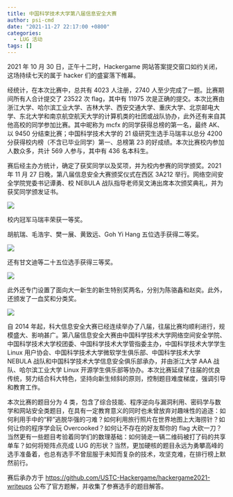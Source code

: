 ```yaml
---
title: 中国科学技术大学第八届信息安全大赛
author: psi-cmd
date: "2021-11-27 22:17:00 +0800"
categories:
  - LUG 活动
tags: []
---
```


2021 年 10 月 30 日，正午十二时，Hackergame 网站答案提交窗口如约关闭，这场持续七天的属于 hacker 们的盛宴落下帷幕。

经统计，在本次比赛中，总共有 4023 人注册，2740 人至少完成了一题。比赛期间所有人合计提交了 23522 次 flag，其中有 11975 次是正确的提交。本次比赛由浙江大学、哈尔滨工业大学、吉林大学、西安交通大学、重庆大学、北京邮电大学、东北大学和南京航空航天大学的计算机类的社团或战队协办，此外还有来自其他高校的同学参加比赛。其中昵称为 mcfx 的同学获得总榜的第一名，最终 AK、以 9450 分结束比赛；中国科学技术大学的 21 级研究生选手马瑞丰以总分 4200 分获得校内榜（不含已毕业同学）第一、总榜第 23 的好成绩。本次比赛校内参加人数众多，共计 569 人参与，其中有 436 名本科生。

赛后经主办方统计，确定了获奖同学以及奖项，并为校内参赛的同学颁奖。2021 年 11 月 27 日晚，第八届信息安全大赛颁奖仪式在西区 3A212 举行。网络空间安全学院党委书记谭勇、校 NEBULA 战队指导老师吴文涛出席本次颁奖典礼，并为获奖同学颁发证书。

![](http://ftp.lug.ustc.edu.cn/%E6%B4%BB%E5%8A%A8/2021.11.27_Hackergame%E9%A2%81%E5%A5%96/20211127_110844274.jpg)

校内冠军马瑞丰荣获一等奖。

胡航瑞、毛浩宇、樊一展、黄致远、Goh Yi Hang 五位选手获得二等奖。

![](http://ftp.lug.ustc.edu.cn/%E6%B4%BB%E5%8A%A8/2021.11.27_Hackergame%E9%A2%81%E5%A5%96/20211128_045140574.jpg)

还有甘文迪等二十五位选手获得三等奖。

![](http://ftp.lug.ustc.edu.cn/%E6%B4%BB%E5%8A%A8/2021.11.27_Hackergame%E9%A2%81%E5%A5%96/20211127_111834558.jpg)

此外还专门设置了面向大一新生的新生特别奖两名，分别为陈骆鑫和赵奕。此外，还颁发了一血奖和分类奖。

![](http://ftp.lug.ustc.edu.cn/%E6%B4%BB%E5%8A%A8/2021.11.27_Hackergame%E9%A2%81%E5%A5%96/20211127_111456075.jpg)

自 2014 年起，科大信息安全大赛已经连续举办了八届，往届比赛均顺利进行，规模盛大、影响甚广。第八届信息安全大赛由中国科学技术大学网络空间安全学院、中国科学技术大学校团委、中国科学技术大学管指委主办，中国科学技术大学学生 Linux 用户协会、中国科学技术大学微软学生俱乐部、中国科学技术大学 NEBULA 战队和中国科学技术大学信息安全俱乐部承办，并由浙江大学 AAA 战队、哈尔滨工业大学 Linux 开源学生俱乐部等协办。本次比赛延续了往届的优良传统，努力结合科大特色，坚持向新生倾斜的原则，控制题目难度梯度，强调引导和教育工作。

本次比赛的题目分为 4 类，包含了综合技能、程序逆向与漏洞利用、密码学与数学和网站安全类题目，在具有一定教育意义的同时也未曾放弃对趣味性的追逐：如何利用手中的“秤”逃脱华强的刁难？如何利用旅行照片在世界地图上大海捞针？如何让你的程序学会玩 Overcooked？如何让不存在的好友帮你的 flag 大砍一刀？当然更有一些题目考验着同学们的数理基础：如何骑走一辆二维码被打了码的共享单车？如何将矩阵点亮成 LUG 的形状？当然，更加硬核的题目永远为勇攀高峰的选手准备着，也总有选手不曾屈服于未知而复杂的技术，攻坚克难，在排行榜上默然前行。

赛后承办方于 <https://github.com/USTC-Hackergame/hackergame2021-writeups> 公布了官方题解，并收集了参赛选手的题目解答。
